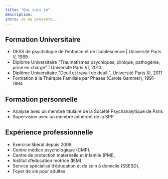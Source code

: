 ```yaml
---
title: "Qui suis je"
description:
intro: Je me présente...
---
```


## Formation Universitaire

- DESS de psychologie de l’enfance et de l’adolescence | Université Paris V, 1989 
- Diplôme Universitaire "Traumatismes psychiques, clinique, pathogénie, prise en charge" | Université Paris VI, 2010 
- Diplôme Universitaire "Deuil et travail de deuil ", Université Paris XI, 2011
- Formation à la Thérapie Familiale par Phases (Carole Gammer), 1991-1994

## Formation personnelle

- Analyse avec un membre titulaire de la Société Psychanalytique de Paris 
- Supervision  avec un membre adhérent de la SPP

## Expérience professionnelle

- Exercice libéral depuis 2009,
- Centre médico psychologique (CMP), 
- Centre de protection maternelle et infantile (PMI), 
- Institut d’éducation motrice (IEM), 
- Service spécialisé d’éducation et de soin à domicile (SSESD),
- ​​Foyer de vie pour adultes
